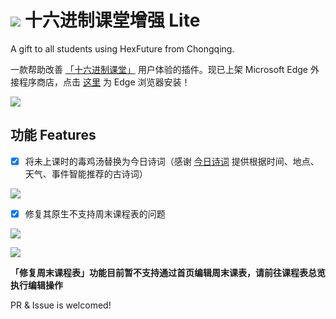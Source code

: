 # ![](hexfuture.png) 十六进制课堂增强 Lite
A gift to all students using HexFuture from Chongqing.

一款帮助改善 [「十六进制课堂」](https://inclass.hexfuture.net/) 用户体验的插件。现已上架 Microsoft Edge 外接程序商店，点击 [这里](https://microsoftedge.microsoft.com/addons/detail/ejlpgfdcoaofgnhkjbpemhnpoihaimck) 为 Edge 浏览器安装！

![](https://user-images.githubusercontent.com/67832651/232283289-e9d40a4e-9407-4076-a2b4-30421a821c77.png)

## 功能 Features

- [x] 将未上课时的毒鸡汤替换为今日诗词（感谢 [今日诗词](https://www.jinrishici.com/#) 提供根据时间、地点、天气、事件智能推荐的古诗词）

![](https://user-images.githubusercontent.com/67832651/230756976-7b1e34d4-d533-4e75-a2c1-9994f66f3aab.png)

- [x] 修复其原生不支持周末课程表的问题

![](https://user-images.githubusercontent.com/67832651/232281364-80b9c865-fd42-41c5-a543-a3d750ab57dd.png)

![](https://user-images.githubusercontent.com/67832651/232281431-6210dd23-7e1d-439a-8660-8c58454055a2.png)

**「修复周末课程表」功能目前暂不支持通过首页编辑周末课表，请前往课程表总览执行编辑操作**

PR & Issue is welcomed!

